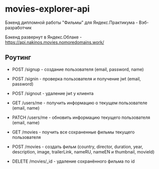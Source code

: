 # movies-explorer-api

Бэкенд дипломной работы "Фильмы" для Яндекс.Практикума - Вэб-разработчик

Бэкенд развернут в Яндекс.Облаке - https://api.nakinos.movies.nomoredomains.work/
## Роутинг

- POST /signup - создание пользователя (email, password, name)
- POST /signin - проверка пользователя и получение jwt (email, password)
- POST /signout - удаление jwt у клиента

- GET /users/me - получить информацию о текущем пользователе (email, name)
- PATCH /users/me - обновить информацию текущего пользователя (email, name)
- GET /movies - поучить все сохраненные фильмы текущего пользователя
- POST /movies - создать фильм (country, director, duration, year, description, image, trailerLink, nameRU, nameEN и thumbnail, movieId)
- DELETE /movies/_id - удаление сохранённого фильма по id
